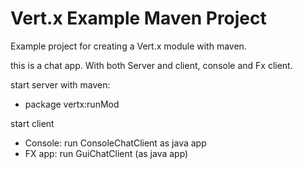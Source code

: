# Vert.x Example Maven Project

Example project for creating a Vert.x module with maven.

this is a chat app.
With both Server and client, console and Fx client.

start server with maven:
- package vertx:runMod

start client
- Console: run ConsoleChatClient as java app
- FX app: run GuiChatClient (as java app)
